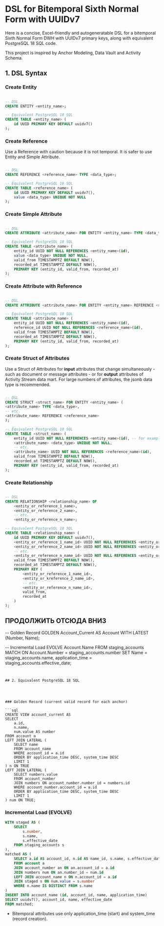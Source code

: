 # DSL for Bitemporal Sixth Normal Form with UUIDv7

Here is a concise, Excel-friendly and autogeneratable DSL for a bitemporal Sixth Normal Form DWH with UUIDv7 primary keys, along with equivalent PostgreSQL 18 SQL code.

This project is inspired by Anchor Modeling, Data Vault and Activity Schema.

## 1. DSL Syntax

### Create Entity

```sql

-- DSL
CREATE ENTITY <entity_name>;

-- Equivalent PostgreSQL 18 SQL
CREATE TABLE <entity_name> (
    id UUID PRIMARY KEY DEFAULT uuidv7()
);

```

### Create Reference
Use a Reference with caution because it is not temporal. It is safer to use Entity and Simple Attribute.

```sql

-- DSL
CREATE REFERENCE <reference_name> TYPE <data_type>;

-- Equivalent PostgreSQL 18 SQL
CREATE TABLE <reference_name> (
    id UUID PRIMARY KEY DEFAULT uuidv7(),
    value <data_type> UNIQUE NOT NULL
);

```

### Create Simple Attribute

```sql

-- DSL
CREATE ATTRIBUTE <attribute_name> FOR ENTITY <entity_name> TYPE <data_type>;

-- Equivalent PostgreSQL 18 SQL
CREATE TABLE <attribute_name> (
    entity_id UUID NOT NULL REFERENCES <entity_name>(id),
    value <data_type> UNIQUE NOT NULL,
    valid_from TIMESTAMPTZ DEFAULT NOW(),
    recorded_at TIMESTAMPTZ DEFAULT NOW(),
    PRIMARY KEY (entity_id, valid_from, recorded_at)
);

```

### Create Attribute with Reference

```sql

-- DSL
CREATE ATTRIBUTE <attribute_name> FOR ENTITY <entity_name> REFERENCE <reference_name>;

-- Equivalent PostgreSQL 18 SQL
CREATE TABLE <attribute_name> (
    entity_id UUID NOT NULL REFERENCES <entity_name>(id),
    reference_id UUID NOT NULL REFERENCES <reference_name>(id),
    valid_from TIMESTAMPTZ DEFAULT NOW(),
    recorded_at TIMESTAMPTZ DEFAULT NOW(),
    PRIMARY KEY (entity_id, valid_from, recorded_at)
);

```

### Create Struct of Attributes
Use a Struct of Attributes for **input** attributes that change simultaneously - such as document or message attributes - or for **output** attributes of Activity Stream data mart. For large numbers of attributes, the jsonb data type is recommended.

```sql

-- DSL
CREATE STRUCT <struct_name> FOR ENTITY <entity_name> (
<attribute_name> TYPE <data_type>,
-- etc.
<attribute_name> REFERENCE <reference_name>
);

-- Equivalent PostgreSQL 18 SQL
CREATE TABLE <struct_name> (
    entity_id UUID NOT NULL REFERENCES <entity_name>(id), -- for example, event_id
    <attribute_name> <data_type> UNIQUE NOT NULL,
    -- etc.
    <attribute_name> UUID NOT NULL REFERENCES <reference_name>(id),
    valid_from TIMESTAMPTZ DEFAULT NOW(),
    recorded_at TIMESTAMPTZ DEFAULT NOW(),
    PRIMARY KEY (entity_id, valid_from, recorded_at)
);

```

### Create Relationship

```sql

-- DSL
CREATE RELATIONSHIP <relationship_name> OF
    <entity_or_reference_1_name>, 
    <entity_or_reference_2_name>,
    -- etc.
    <entity_or_reference_n_name>;

-- Equivalent PostgreSQL 18 SQL
CREATE TABLE <relationship_name> (
    id UUID PRIMARY KEY DEFAULT uuidv7(),
    <entity_or_reference_1_name_id> UUID NOT NULL REFERENCES <entity_or_reference_1_name>(id),
    <entity_or_reference_2_name_id> UUID NOT NULL REFERENCES <entity_or_reference_2_name>(id),
    -- etc.
    <entity_or_reference_n_name_id> UUID NOT NULL REFERENCES <entity_or_reference_n_name>(id),
    valid_from TIMESTAMPTZ DEFAULT NOW(),
    recorded_at TIMESTAMPTZ DEFAULT NOW(),
    PRIMARY KEY (
        <entity_or_reference_1_name_id>, 
        <entity_or_kreference_2_name_id>,
        -- etc.
        <entity_or_reference_n_name_id>,
        valid_from,
        recorded_at
    )
);

```


## ПРОДОЛЖИТЬ ОТСЮДА ВНИЗ


-- Golden Record
GOLDEN Account_Current AS
    Account WITH LATEST (Number, Name);

-- Incremental Load
EVOLVE Account.Name
    FROM staging_accounts
    MATCH ON Account.Number = staging_accounts.number
    SET Name = staging_accounts.name, application_time = staging_accounts.effective_date;
```


## 2. Equivalent PostgreSQL 18 SQL




### Golden Record (current valid record for each anchor)

```sql
CREATE VIEW account_current AS
SELECT
    a.id,
    n.name,
    num.value AS number
FROM account a
LEFT JOIN LATERAL (
    SELECT name
    FROM account_name
    WHERE account_id = a.id
    ORDER BY application_time DESC, system_time DESC
    LIMIT 1
) n ON TRUE
LEFT JOIN LATERAL (
    SELECT numbers.value
    FROM account_number
    JOIN numbers ON account_number.number_id = numbers.id
    WHERE account_number.account_id = a.id
    ORDER BY application_time DESC, system_time DESC
    LIMIT 1
) num ON TRUE;
```


### Incremental Load (EVOLVE)

```sql
WITH staged AS (
    SELECT
        s.number,
        s.name,
        s.effective_date
    FROM staging_accounts s
),
matched AS (
    SELECT a.id AS account_id, n.id AS name_id, s.name, s.effective_date
    FROM account a
    JOIN account_number an ON an.account_id = a.id
    JOIN numbers num ON an.number_id = num.id
    LEFT JOIN account_name n ON n.account_id = a.id
    JOIN staged s ON num.value = s.number
    WHERE n.name IS DISTINCT FROM s.name
)
INSERT INTO account_name (id, account_id, name, application_time)
SELECT uuidv7(), account_id, name, effective_date
FROM matched;
```


- Bitemporal attributes use only application_time (start) and system_time (record creation).

